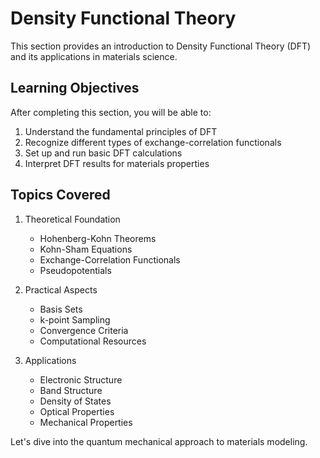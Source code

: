 # Density Functional Theory

This section provides an introduction to Density Functional Theory (DFT) and its applications in materials science.

## Learning Objectives

After completing this section, you will be able to:

1. Understand the fundamental principles of DFT
2. Recognize different types of exchange-correlation functionals
3. Set up and run basic DFT calculations
4. Interpret DFT results for materials properties

## Topics Covered

1. Theoretical Foundation
   - Hohenberg-Kohn Theorems
   - Kohn-Sham Equations
   - Exchange-Correlation Functionals
   - Pseudopotentials

2. Practical Aspects
   - Basis Sets
   - k-point Sampling
   - Convergence Criteria
   - Computational Resources

3. Applications
   - Electronic Structure
   - Band Structure
   - Density of States
   - Optical Properties
   - Mechanical Properties

Let's dive into the quantum mechanical approach to materials modeling. 